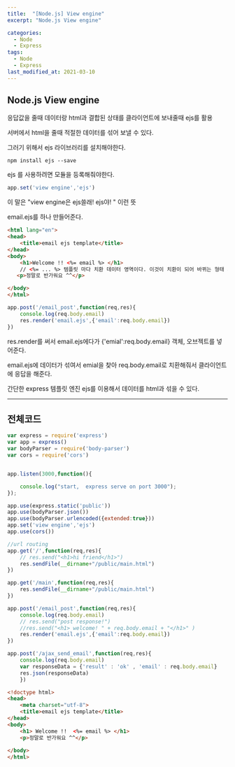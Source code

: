 ```yaml
---
title:  "[Node.js] View engine"
excerpt: "Node.js View engine"

categories:
  - Node
  - Express
tags:
  - Node
  - Express
last_modified_at: 2021-03-10
---
```

## Node.js  View engine

응답값을 줄때 데이터랑 html과 결합된 상태를 클라이언트에 보내줄때 ejs를 활용


서버에서 html을 줄때 적절한 데이터를 섞어 보낼 수 있다.

그러기 위해서 ejs 라이브러리를 설치해야한다. 

```
npm install ejs --save
```



ejs 를 사용하려면 모듈을 등록해줘야한다. 

```javascript
app.set('view engine','ejs') 
```

 이 말은 "view engine은 ejs쓸래! ejs야! " 이런 뜻



email.ejs를 하나 만들어준다.

```html
<html lang="en">
<head>
    <title>email ejs template</title>
</head>
<body>
    <h1>Welcome !! <%= email %> </h1> 
    // <%= ... %> 템플릿 마다 치환 데이터 영역이다. 이것이 치환이 되어 바뀌는 형태 가된다.
   <p>정말로 반가워요 ^^</p>

</body>
</html>

```





```javascript
app.post('/email_post',function(req,res){
    console.log(req.body.email)
    res.render('email.ejs',{'email':req.body.email})
})
```

res.render를 써서 email.ejs에다가 {'emial':req.body.email} 객체, 오브젝트를 넣어준다. 

email.ejs에 데이터가 섞여서 emial을 찾아 req.body.email로 치환해줘서 클라이언트에 응답을 해준다. 



간단한 express 템플릿 엔진 ejs를 이용해서 데이터를 html과 섞을 수 있다.



------

## 전체코드

```javascript
var express = require('express')
var app = express()
var bodyParser = require('body-parser')
var cors = require('cors')


app.listen(3000,function(){

    console.log("start,  express serve on port 3000");
});

app.use(express.static('public'))
app.use(bodyParser.json())
app.use(bodyParser.urlencoded({extended:true}))
app.set('view engine','ejs')
app.use(cors())

//url routing
app.get('/',function(req,res){
    // res.send("<h1>hi friend</h1>")
    res.sendFile(__dirname+"/public/main.html")
})

app.get('/main',function(req,res){
    res.sendFile(__dirname+"/public/main.html")
})

app.post('/email_post',function(req,res){
    console.log(req.body.email)
    // res.send("post response!")
    //res.send("<h1> welcome! " + req.body.email + "</h1>" )
    res.render('email.ejs',{'email':req.body.email})
})

app.post('/ajax_send_email',function(req,res){
    console.log(req.body.email)
    var responseData = {'result' : 'ok' , 'email' : req.body.email}
    res.json(responseData)
    })
```

```html
<!doctype html>
<head>
    <meta charset="utf-8">
    <title>email ejs template</title>
</head>
<body>
    <h1> Welcome !!  <%= email %> </h1>
    <p>정말로 반가워요 ^^</p>
    
</body>
</html>
```

